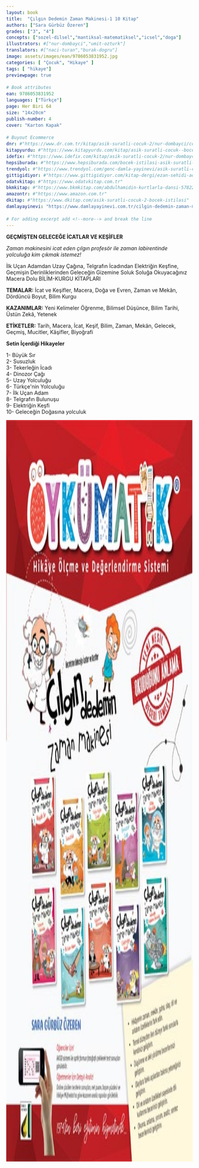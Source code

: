 ```yaml
---
layout: book
title:  "Çılgın Dedemin Zaman Makinesi-1 10 Kitap"
authors: ["Sara Gürbüz Özeren"]
grades: ["3", "4"]
concepts: ["sozel-dilsel","mantiksal-matematiksel","icsel","doga"]
illustrators: #["nur-dombayci","umit-ozturk"]
translators: #["naci-turan","burak-dogru"]
image: assets/images/ean/9786053831952.jpg
categories: [ "Çocuk", "Hikaye" ]
tags: [ "hikaye"]
previewpage: true

# Book attributes
ean: 9786053831952
languages: ["Türkçe"]
page: Her Biri 64
size: "14x20cm"
publish-number: 4
cover: "Karton Kapak"

# Buyout Ecommerce
dnr: #"https://www.dr.com.tr/kitap/asik-suratli-cocuk-2/nur-dombayci/cocuk-ve-genclik/genclik-10-yas/roman-oyku/urunno=0001812298001"
kitapyurdu: #"https://www.kitapyurdu.com/kitap/asik-suratli-cocuk--bocek-istilasi/502836.html&filter_name=As%C4%B1k+Suratl%C4%B1+%C3%87ocuk"
idefix: #"https://www.idefix.com/kitap/asik-suratli-cocuk-2/nur-dombayci/cocuk-ve-genclik/genclik-10-yas/roman-oyku/urunno=0001812298001"
hepsiburada: #"https://www.hepsiburada.com/bocek-istilasi-asik-suratli-cocuk-ve-onu-etkilemeyen-siradisi-olaylar-2-p-HBV00000OAK7R"
trendyol: #"https://www.trendyol.com/genc-damla-yayinevi/asik-suratli-cocuk-2-p-31619556"
gittigidiyor: #"https://www.gittigidiyor.com/kitap-dergi/ezan-sehidi-adnan-menderes_pdp_732728793"
odatvkitap: #"https://www.odatvkitap.com.tr"
bkmkitap: #"https://www.bkmkitap.com/abdulhamidin-kurtlarla-dansi-578226"
amazontr: #"https://www.amazon.com.tr"
dkitap: #"https://www.dkitap.com/asik-suratli-cocuk-2-bocek-istilasi"
damlayayinevi: "https://www.damlayayinevi.com.tr/cilgin-dedemin-zaman-makinesi-1-gecmisten-gelecege-icatlar-ve-kesifler-10-kitap-hds"

# For adding excerpt add <!--more--> and break the line
---
```

**GEÇMİŞTEN GELECEĞE İCATLAR VE KEŞİFLER**

*Zaman makinesini icat eden çılgın profesör ile zaman labirentinde yolculuğa kim çıkmak istemez!*

İlk Uçan Adamdan Uzay Çağına,
Telgrafın İcadından Elektriğin Keşfine,
Geçmişin Derinliklerinden Geleceğin Gizemine Soluk Soluğa Okuyacağınız Macera Dolu BİLİM-KURGU KİTAPLARI


**TEMALAR:** İcat ve Keşifler, Macera, Doğa ve Evren, Zaman ve Mekân, Dördüncü Boyut, Bilim Kurgu

**KAZANIMLAR:** Yeni Kelimeler Öğrenme, Bilimsel Düşünce, Bilim Tarihi, Üstün Zekâ, Yetenek

**ETİKETLER:** Tarih, Macera, İcat, Keşif, Bilim, Zaman, Mekân, Gelecek, Geçmiş, Mucitler, Kâşifler, Biyoğrafi


**Setin İçerdiği Hikayeler**

1- Büyük Sır <br>
2- Susuzluk<br>
3- Tekerleğin İcadı<br>
4- Dinozor Çağı<br>
5- Uzay Yolculuğu<br>
6- Türkçe'nin Yolculuğu<br>
7- İlk Uçan Adam<br>
8- Telgrafın Bulunuşu<br>
9- Elektriğin Keşfi<br>
10- Geleceğin Doğasına yolculuk

<img style="height: 50vh" src="/assets/images/ean/8697911217003.jpg" alt="">
<!--more--> 

